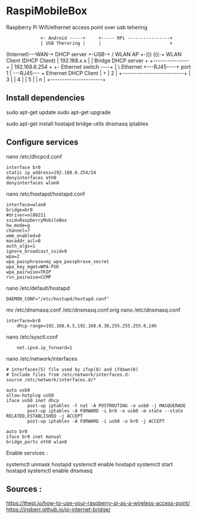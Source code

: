 # RaspiMobileBox
Raspberry Pi Wifi/ethernet access point over usb tehering

                 +- Android -----+     +----- RPi ----------------+
                 | USB Therering |     |                          +
(Internet)---WAN-+ DHCP server   +-USB-+               / WLAN AP  +-)))  (((-+ WLAN Client (DHCP Client)
                 |   192.168.x.x |     |   Bridge DHCP server     +
                 +---------------+     |   192.168.6.254          +           +- Ethernet switch ----+
                                       |               \ Ethernet +---RJ45----+               port 1 | ---RJ45--- + Ethernet DHCP Client
                                       |                          +           |                    2 |
                                       +--------------------------+           |                    3 |
                                                                              |                    4 |
                                                                              |                    5 |
                                                                              |                    n |
                                                                              +----------------------+

## Install dependencies 

sudo apt-get update
sudo apt-get upgrade

sudo apt-get install hostapd bridge-utils dnsmasq iptables

## Configure services

nano /etc/dhcpcd.conf
```
interface br0
static ip_address=192.168.6.254/24
denyinterfaces eth0
denyinterfaces wlan0
```

nano /etc/hostapd/hostapd.conf
```
interface=wlan0
bridge=br0
#driver=nl80211
ssid=RaspberryMobileBox
hw_mode=g
channel=7
wmm_enabled=0
macaddr_acl=0
auth_algs=1
ignore_broadcast_ssid=0
wpa=2
wpa_passphrase=my_wpa_passphrase_secret
wpa_key_mgmt=WPA-PSK
wpa_pairwise=TKIP
rsn_pairwise=CCMP
```

nano /etc/default/hostapd
```
DAEMON_CONF="/etc/hostapd/hostapd.conf"
```

mv /etc/dnsmasq.conf /etc/dnsmasq.conf.orig
nano /etc/dnsmasq.conf
```
interface=br0
    dhcp-range=192.168.6.5,192.168.6.30,255.255.255.0,24h
```
nano /etc/sysctl.conf
```
    net.ipv4.ip_forward=1
```

nano /etc/network/interfaces
```
# interfaces(5) file used by ifup(8) and ifdown(8)
# Include files from /etc/network/interfaces.d:
source /etc/network/interfaces.d/*

auto usb0
allow-hotplug usb0
iface usb0 inet dhcp
        post-up iptables -t nat -A POSTROUTING -o usb0 -j MASQUERADE
        post-up iptables -A FORWARD -i br0 -o usb0 -m state --state RELATED,ESTABLISHED -j ACCEPT
        post-up iptables -A FORWARD -i usb0 -o br0 -j ACCEPT

auto br0
iface br0 inet manual
bridge_ports eth0 wlan0
```
Enable services : 

systemctl unmask hostapd
systemctl enable hostapd
systemctl start hostapd
systemctl enable dnsmasq


## Sources : 
https://thepi.io/how-to-use-your-raspberry-pi-as-a-wireless-access-point/
https://insberr.github.io/pi-internet-bridge/
